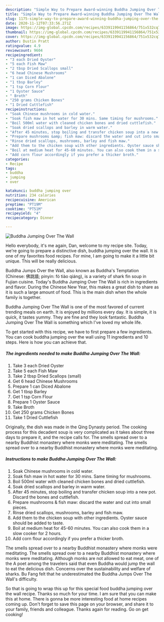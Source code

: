 ```yaml
---
description: "Simple Way to Prepare Award-winning Buddha Jumping Over The Wall"
title: "Simple Way to Prepare Award-winning Buddha Jumping Over The Wall"
slug: 1175-simple-way-to-prepare-award-winning-buddha-jumping-over-the-wall
date: 2020-11-12T07:33:56.271Z
image: https://img-global.cpcdn.com/recipes/6339119941156864/751x532cq70/buddha-jumping-over-the-wall-recipe-main-photo.jpg
thumbnail: https://img-global.cpcdn.com/recipes/6339119941156864/751x532cq70/buddha-jumping-over-the-wall-recipe-main-photo.jpg
cover: https://img-global.cpcdn.com/recipes/6339119941156864/751x532cq70/buddha-jumping-over-the-wall-recipe-main-photo.jpg
author: Dustin Pratt
ratingvalue: 4.9
reviewcount: 9604
recipeingredient:
- "3 each Dried Oyster"
- "5 each Fish Maw"
- "2 tbsp Dried Scallops small"
- "6 head Chinese Mushrooms"
- "1 can Diced Abalone"
- "1 tbsp Barley"
- "1 tsp Corn Flour"
- "1 Oyster Sauce"
- " Broth"
- "250 grams Chicken Bones"
- "1 Dried Cuttlefish"
recipeinstructions:
- "Soak Chinese mushrooms in cold water."
- "Soak fish maw in hot water for 30 mins. Same timing for mushrooms."
- "Boil 500ml water with cleaned chicken bones and dried cuttlefish."
- "Soak dried scallops and barley in warm water."
- "After 45 minutes, stop boiling and transfer chicken soup into a new pot. Discard the bones and cuttlefish."
- "Prepare mushrooms &amp; fish maw: discard the water and cut into small pieces."
- "Rinse dried scallops, mushrooms, barley and fish maw."
- "Add them to the chicken soup with other ingredients. Oyster sauce should be added to taste."
- "Boil at medium heat for 45-60 minutes. You can also cook them in a slow cooker for 2 hours."
- "Add corn flour accordingly if you prefer a thicker broth."
categories:
- Recipe
tags:
- buddha
- jumping
- over

katakunci: buddha jumping over 
nutrition: 234 calories
recipecuisine: American
preptime: "PT19M"
cooktime: "PT51M"
recipeyield: "4"
recipecategory: Dinner

---
```



![Buddha Jumping Over The Wall](https://img-global.cpcdn.com/recipes/6339119941156864/751x532cq70/buddha-jumping-over-the-wall-recipe-main-photo.jpg)

Hello everybody, it's me again, Dan, welcome to my recipe site. Today, we're going to prepare a distinctive dish, buddha jumping over the wall. It is one of my favorites food recipes. For mine, I am going to make it a little bit unique. This will be really delicious.

Buddha Jumps Over the Wall, also known as Buddha&#39;s Temptation (Chinese: 佛跳牆; pinyin: fó tiào qiáng), is a variety of shark fin soup in Fujian cuisine. Today&#39;s Buddha Jumping Over The Wall is rich in ingredients and flavor. During the Chinese New Year, this makes a great dish to share as it is such a large amount of food. This is the main dish when the whole family is together.

Buddha Jumping Over The Wall is one of the most favored of current trending meals on earth. It is enjoyed by millions every day. It is simple, it is quick, it tastes yummy. They are fine and they look fantastic. Buddha Jumping Over The Wall is something which I've loved my whole life.


To get started with this recipe, we have to first prepare a few ingredients. You can cook buddha jumping over the wall using 11 ingredients and 10 steps. Here is how you can achieve that.

<!--inarticleads1-->

##### The ingredients needed to make Buddha Jumping Over The Wall:

1. Take 3 each Dried Oyster
1. Take 5 each Fish Maw
1. Take 2 tbsp Dried Scallops (small)
1. Get 6 head Chinese Mushrooms
1. Prepare 1 can Diced Abalone
1. Get 1 tbsp Barley
1. Get 1 tsp Corn Flour
1. Prepare 1 Oyster Sauce
1. Take  Broth
1. Get 250 grams Chicken Bones
1. Take 1 Dried Cuttlefish


Originally, the dish was made in the Qing Dynasty period. The cooking process for this decadent soup is very complicated as it takes about three days to prepare it, and the recipe calls for. The smells spread over to a nearby Buddhist monastery where monks were meditating. The smells spread over to a nearby Buddhist monastery where monks were meditating. 

<!--inarticleads2-->

##### Instructions to make Buddha Jumping Over The Wall:

1. Soak Chinese mushrooms in cold water.
1. Soak fish maw in hot water for 30 mins. Same timing for mushrooms.
1. Boil 500ml water with cleaned chicken bones and dried cuttlefish.
1. Soak dried scallops and barley in warm water.
1. After 45 minutes, stop boiling and transfer chicken soup into a new pot. Discard the bones and cuttlefish.
1. Prepare mushrooms &amp; fish maw: discard the water and cut into small pieces.
1. Rinse dried scallops, mushrooms, barley and fish maw.
1. Add them to the chicken soup with other ingredients. Oyster sauce should be added to taste.
1. Boil at medium heat for 45-60 minutes. You can also cook them in a slow cooker for 2 hours.
1. Add corn flour accordingly if you prefer a thicker broth.


The smells spread over to a nearby Buddhist monastery where monks were meditating. The smells spread over to a nearby Buddhist monastery where monks were meditating. Although monks are not allowed to eat meat, one of the A poet among the travelers said that even Buddha would jump the wall to eat the delicious dish. Concerns over the sustainability and welfare of sharks. Bu Fang felt that he underestimated the Buddha Jumps Over The Wall&#39;s difficulty. 

So that is going to wrap this up for this special food buddha jumping over the wall recipe. Thanks so much for your time. I am sure that you can make this at home. There is gonna be more interesting food at home recipes coming up. Don't forget to save this page on your browser, and share it to your family, friends and colleague. Thanks again for reading. Go on get cooking!
